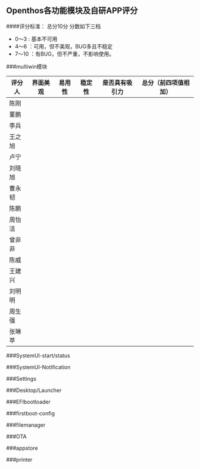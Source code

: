 ## Openthos各功能模块及自研APP评分
####评分标准：
总分10分 分数如下三档
- 0～3 : 基本不可用
- 4～6 ：可用，但不美观，BUG多且不稳定
- 7～10 ：有BUG，但不严重，不影响使用。



###multiwin模块

  评分人       | 界面美观 | 易用性 | 稳定性 |是否具有吸引力 |总分（前四项值相加）
------------- | ------------- |------------- |------------- |-------------|-------------
陈刚|||||
董鹏|||||
李兵||||||||
王之旭|||||
卢宁|||||
刘晓旭|||||
曹永韧|||||
陈鹏|||||
周怡洁|||||
曾非非|||||
陈威|||||
王建兴|||||
刘明明|||||
周生强|||||
张琳苹|||||

###SystemUI-start/status

###SystemUI-Notification

###Settings

###Desktop/Launcher

###EFIbootloader

###firstboot-config

###filemanager

###OTA

###appstore

###printer




